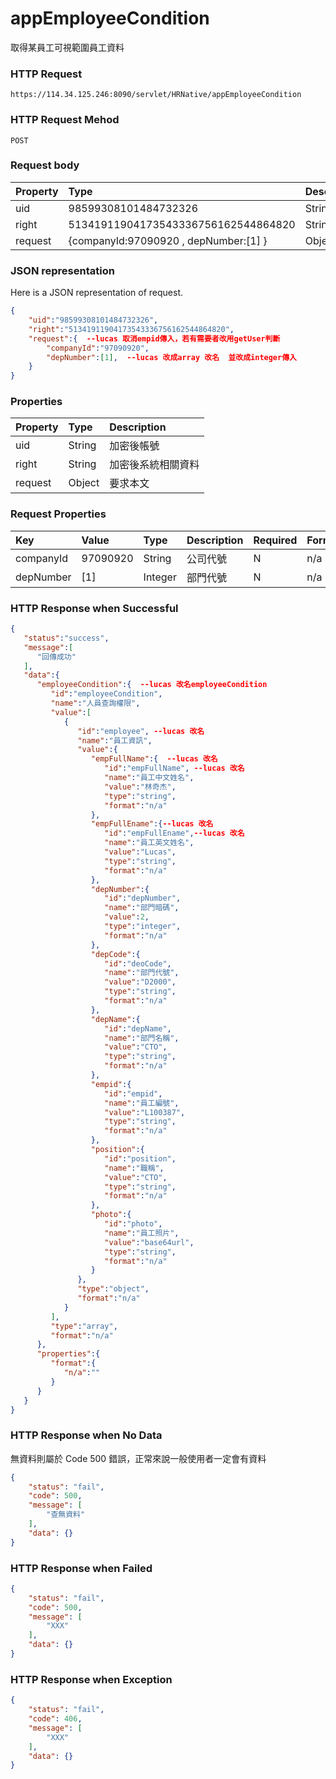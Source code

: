 # appEmployeeCondition
取得某員工可視範圍員工資料

### HTTP Request
```
https://114.34.125.246:8090/servlet/HRNative/appEmployeeCondition
```

### HTTP Request Mehod
```
POST
```

### Request body
| Property | Type | Description |
|:---------|:-----|:------------|
| uid | 98599308101484732326 | String | 需透過appLogin取得
| right | 51341911904173543336756162544864820 | String | 需透過appLogin取得 |
| request | {companyId:97090920 , depNumber:[1] } | Object | 查詢條件

### JSON representation
Here is a JSON representation of request.
```json
{
    "uid":"98599308101484732326",
    "right":"51341911904173543336756162544864820",
    "request":{  --lucas 取消empid傳入，若有需要者改用getUser判斷
        "companyId":"97090920",
        "depNumber":[1],  --lucas 改成array 改名  並改成integer傳入
    }
}
```

### Properties
| Property | Type | Description |
|:---------|:-----|:------------|
| uid   | String | 加密後帳號 |
| right | String | 加密後系統相關資料 |
| request | Object | 要求本文 |

### Request Properties
| Key | Value | Type | Description | Required | Format |
|:----------|:-------------|:-----|:------------|:------------|:------------|
| companyId | 97090920 | String | 公司代號 | N | n/a |
| depNumber | [1] | Integer | 部門代號 | N | n/a |

### HTTP Response when Successful
```json
{
   "status":"success",
   "message":[
      "回傳成功"
   ],
   "data":{
      "employeeCondition":{  --lucas 改名employeeCondition
         "id":"employeeCondition",
         "name":"人員查詢權限",
         "value":[
            {
               "id":"employee", --lucas 改名
               "name":"員工資訊",
               "value":{
                  "empFullName":{  --lucas 改名
                     "id":"empFullName", --lucas 改名
                     "name":"員工中文姓名",
                     "value":"林奇杰",
                     "type":"string",
                     "format":"n/a"
                  },
                  "empFullEname":{--lucas 改名
                     "id":"empFullEname",--lucas 改名
                     "name":"員工英文姓名",
                     "value":"Lucas",
                     "type":"string",
                     "format":"n/a"
                  },
                  "depNumber":{
                     "id":"depNumber",
                     "name":"部門暗碼",
                     "value":2,
                     "type":"integer",
                     "format":"n/a"
                  },
                  "depCode":{
                     "id":"deoCode",
                     "name":"部門代號",
                     "value":"D2000",
                     "type":"string",
                     "format":"n/a"
                  },
                  "depName":{
                     "id":"depName",
                     "name":"部門名稱",
                     "value":"CTO",
                     "type":"string",
                     "format":"n/a"
                  },
                  "empid":{
                     "id":"empid",
                     "name":"員工編號",
                     "value":"L100387",
                     "type":"string",
                     "format":"n/a"
                  },
                  "position":{
                     "id":"position",
                     "name":"職稱",
                     "value":"CTO",
                     "type":"string",
                     "format":"n/a"
                  },
                  "photo":{
                     "id":"photo",
                     "name":"員工照片",
                     "value":"base64url",
                     "type":"string",
                     "format":"n/a"
                  }
               },
               "type":"object",
               "format":"n/a"
            }
         ],
         "type":"array",
         "format":"n/a"
      },
      "properties":{
         "format":{
            "n/a":""
         }
      }
   }
}
```

### HTTP Response when No Data
無資料則屬於 Code 500 錯誤，正常來說一般使用者一定會有資料
```json
{
    "status": "fail",
    "code": 500,
    "message": [
        "查無資料"
    ],
    "data": {}
}
```

### HTTP Response when Failed
```json
{
    "status": "fail",
    "code": 500,
    "message": [
        "XXX"
    ],
    "data": {}
}
```

### HTTP Response when Exception
```json
{
    "status": "fail",
    "code": 406,
    "message": [
        "XXX"
    ],
    "data": {}
}
```
